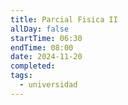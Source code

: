 ```yaml
---
title: Parcial Fisica II
allDay: false
startTime: 06:30
endTime: 08:00
date: 2024-11-20
completed: 
tags:
  - universidad
---
```

